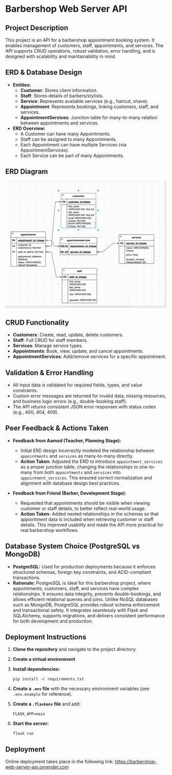 # Barbershop Web Server API

## Project Description
This project is an API for a barbershop appointment booking system. It enables management of customers, staff, appointments, and services. The API supports CRUD operations, robust validation, error handling, and is designed with scalability and maintainability in mind.

## ERD & Database Design
- **Entities:**
  - **Customer**: Stores client information.
  - **Staff**: Stores details of barbers/stylists.
  - **Service**: Represents available services (e.g., haircut, shave).
  - **Appointment**: Represents bookings, linking customers, staff, and services.
  - **AppointmentServices**: Junction table for many-to-many relation between appointments and services.
- **ERD Overview:**
  - A Customer can have many Appointments.
  - Staff can be assigned to many Appointments.
  - Each Appointment can have multiple Services (via AppointmentServices).
  - Each Service can be part of many Appointments.

## ERD Diagram
![Barbershop ERD](images/Barbershop_API_ERD.png)

## CRUD Functionality
- **Customers**: Create, read, update, delete customers.
- **Staff**: Full CRUD for staff members.
- **Services**: Manage service types.
- **Appointments**: Book, view, update, and cancel appointments.
- **AppointmentServices**: Add/remove services for a specific appointment.

## Validation & Error Handling
- All input data is validated for required fields, types, and value constraints.
- Custom error messages are returned for invalid data, missing resources, and business logic errors (e.g., double-booking staff).
- The API returns consistent JSON error responses with status codes (e.g., 400, 404, 409).

## Peer Feedback & Actions Taken
- **Feedback from Aamod (Teacher, Planning Stage):**
  - Initial ERD design incorrectly modeled the relationship between `appointments` and `services` as many-to-many directly.  
  - **Action Taken:** Adjusted the ERD to introduce `appointment_services` as a proper junction table, changing the relationships to one-to-many from both `appointments` and `services` into `appointment_services`. This ensured correct normalization and alignment with database design best practices.

- **Feedback from Friend (Barber, Development Stage):**
  - Requested that appointments should be visible when viewing customer or staff details, to better reflect real-world usage.  
  - **Action Taken:** Added nested relationships in the schemas so that appointment data is included when retrieving customer or staff details. This improved usability and made the API more practical for real barbershop workflows.

## Database System Choice (PostgreSQL vs MongoDB)
- **PostgreSQL:** Used for production deployments because it enforces structured schemas, foreign key constraints, and ACID-compliant transactions.
- **Rationale:** PostgreSQL is ideal for this barbershop project, where appointments, customers, staff, and services have complex relationships. It ensures data integrity, prevents double-bookings, and allows efficient relational queries and joins. Unlike NoSQL databases such as MongoDB, PostgreSQL provides robust schema enforcement and transactional safety. It integrates seamlessly with Flask and SQLAlchemy, supports migrations, and delivers consistent performance for both development and production.

## Deployment Instructions
1. **Clone the repository** and navigate to the project directory.
2. **Create a virtual environment**
3. **Install dependencies:**
   ```
   pip install -r requirements.txt
   ```
4. **Create a `.env` file** with the necessary environment variables (see `.env.example` for reference).
5. **Create a `.flaskenv` file** and add:
   ```
   FLASK_APP=main
   ```

6. **Start the server:**
   ```
   flask run
   ```

## Deployment
Online deployment takes place in the following link:
https://barbershop-web-server-api.onrender.com
